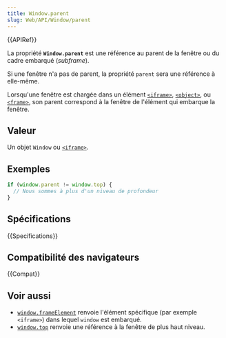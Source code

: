 ```yaml
---
title: Window.parent
slug: Web/API/Window/parent
---
```


{{APIRef}}

La propriété **`Window.parent`** est une référence au parent de la fenêtre ou du cadre embarqué (<i lang="en">subframe</i>).

Si une fenêtre n'a pas de parent, la propriété `parent` sera une référence à elle-même.

Lorsqu'une fenêtre est chargée dans un élément [`<iframe>`](/fr/docs/Web/HTML/Reference/Elements/iframe), [`<object>`](/fr/docs/Web/HTML/Reference/Elements/object), ou [`<frame>`](/fr/docs/Web/HTML/Reference/Elements/frame), son parent correspond à la fenêtre de l'élément qui embarque la fenêtre.

## Valeur

Un objet `Window` ou [`<iframe>`](/fr/docs/Web/HTML/Reference/Elements/iframe).

## Exemples

```js
if (window.parent != window.top) {
  // Nous sommes à plus d'un niveau de profondeur
}
```

## Spécifications

{{Specifications}}

## Compatibilité des navigateurs

{{Compat}}

## Voir aussi

- [`window.frameElement`](/fr/docs/Web/API/Window/frameElement) renvoie l'élément spécifique (par exemple `<iframe>`) dans lequel `window` est embarqué.
- [`window.top`](/fr/docs/Web/API/Window/top) renvoie une référence à la fenêtre de plus haut niveau.
